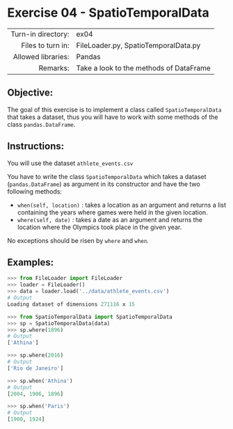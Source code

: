 # Exercise 04 - SpatioTemporalData

|                         |                                          |
| -----------------------:| ---------------------------------------- |
|   Turn-in directory:    |  ex04                                    |
|   Files to turn in:     |  FileLoader.py, SpatioTemporalData.py    |
|   Allowed libraries:    |  Pandas                                  |
|   Remarks:              |  Take a look to the methods of DataFrame |

## Objective:
The goal of this exercise is to implement a class called `SpatioTemporalData` that takes a dataset, thus you will have to work with some methods of the class `pandas.DataFrame`. 

## Instructions:
You will use the dataset `athlete_events.csv`

You have to write the class `SpatioTemporalData` which takes a dataset (`pandas.DataFrame`) as argument in its constructor and have the two following methods:
* `when(self, location)` : takes a location as an argument and returns a list containing the years where games were held in the given location.  
* `where(self, date)` : takes a date as an argument and returns the location where the Olympics took place in the given year.

No exceptions should be risen by `where` and `when`.
## Examples:

```python
>>> from FileLoader import FileLoader
>>> loader = FileLoader()
>>> data = loader.load('../data/athlete_events.csv')
# Output
Loading dataset of dimensions 271116 x 15

>>> from SpatioTemporalData import SpatioTemporalData
>>> sp = SpatioTemporalData(data)
>>> sp.where(1896)
# Output
['Athina']

>>> sp.where(2016)
# Output
['Rio de Janeiro']

>>> sp.when('Athina')
# Output
[2004, 1906, 1896]

>>> sp.when('Paris')
# Output
[1900, 1924]
```
